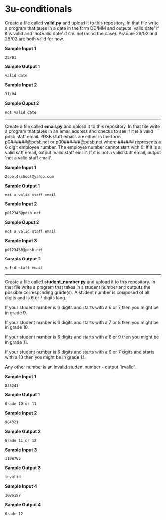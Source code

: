 # 3u-conditionals

Create a file called **valid.py** and upload it to this repository. In that file write a program that takes in a date in the form DD/MM and outputs 'valid date' if it is valid and 'not valid date' if it is not (mind the case). Assume 29/02 and 28/02 are both valid for now.

**Sample Input 1**
```
25/01
```

**Sample Output 1**

```
valid date
```

**Sample Input 2**

```
31/04
```

**Sample Ouput 2**

```
not valid date
```

---
Create a file called **email.py** and upload it to this repository. In that file write a program that takes in an email address and checks to see if it is a valid pdsb staff email. PDSB staff emails are either in the form p0######@pdsb.net or p00######@pdsb.net where ###### represents a 6 digit employee number. The employee number cannot start with 0. If it is a valid saff email, output 'valid staff email'. If it is not a valid staff email, output 'not a valid staff email'.


**Sample Input 1**
```
2cool4school@yahoo.com
```

**Sample Output 1**

```
not a valid staff email
```

**Sample Input 2**

```
p012345@pdsb.net
```

**Sample Ouput 2**

```
not a valid staff email
```

**Sample Input 3**

```
p0123456@pdsb.net
```

**Sample Output 3**
```
valid staff email
```

---
Create a file called **student_number.py** and upload it to this repository. In that file write a program that takes in a student number and outputs the possible corresponding grade(s). A student number is composed of all digits and is 6 or 7 digits long. 

If your student number is 6 digits and starts with a 6 or 7 then you might be in grade 9.

If your student number is 6 digits and starts with a 7 or 8 then you might be in grade 10.

If your student number is 6 digits and starts with a 8 or 9 then you might be in grade 11.

If your student number is 6 digits and starts with a 9 or 7 digits and starts with a 10 then you might be in grade 12.

Any other number is an invalid student number - output 'invalid'.

**Sample Input 1**
```
835241
```

**Sample Output 1**
```
Grade 10 or 11
```

**Sample Input 2**
```
984321
```

**Sample Output 2**
```
Grade 11 or 12
```

**Sample Input 3**
```
1198765
```

**Sample Output 3**
```
invalid
```

**Sample Input 4**
```
1086197
```

**Sample Output 4**
```
Grade 12
```
